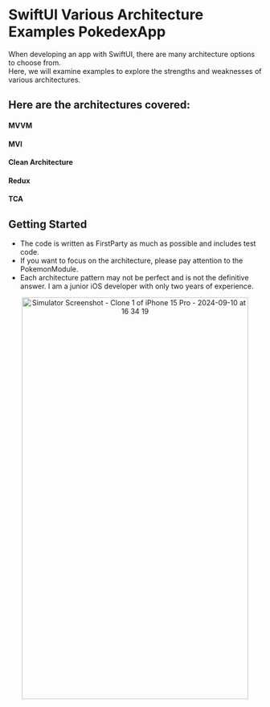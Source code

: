 # SwiftUI Various Architecture Examples PokedexApp
When developing an app with SwiftUI, there are many architecture options to choose from.     
Here, we will examine examples to explore the strengths and weaknesses of various architectures.    

## Here are the architectures covered:
#### MVVM    
#### MVI    
#### Clean Architecture    
#### Redux    
#### TCA    

## Getting Started
- The code is written as FirstParty as much as possible and includes test code.
- If you want to focus on the architecture, please pay attention to the PokemonModule.
- Each architecture pattern may not be perfect and is not the definitive answer. I am a junior iOS developer with only two years of experience.     

<p align="center">
  <img src="https://github.com/user-attachments/assets/d1eb833a-0735-4473-8504-b105fce2cc7a" width="450" height="800" alt="Simulator Screenshot - Clone 1 of iPhone 15 Pro - 2024-09-10 at 16 34 19">
</p>



